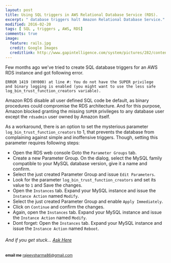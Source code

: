 ```yaml
---
layout: post
title: Using SQL triggers in AWS Relational Database Service (RDS). 
excerpt: " database triggers halt Amazon Relational Database Service."
modified: 2016-02-20
tags: [ SQL , triggers , AWS, RDS]
comments: true
image:
  feature: rails.jpg
  credit: Google Images
  creditlink: http://www.gapintelligence.com/system/pictures/282/content_love-ruby.jpg
---
```


Few months ago we've tried to create SQL database triggers for an AWS RDS
instance and got following error.

    ERROR 1419 (HY000) at line #: You do not have the SUPER privilege
    and binary logging is enabled (you might want to use the less safe
    log_bin_trust_function_creators variable).


Amazon RDS disable all user defined SQL code be default, as binary
procedures could compromise the RDS architecture. And for this purpose, Amazon
blocked granting the missing `SUPER` privileges to any database user except the
`rdsadmin` user owned by Amazon itself.


As a workaround, there is an option to set the mysterious parameter
`log_bin_trust_function_creators` to 1, that prevents the database
from complaining against simple and inoffensive triggers. Though,
setting this parameter requires following steps:


 *   Open the RDS web console Goto the `Parameter Groups` tab.
 *   Create a new Parameter Group. On the dialog, select the MySQL
 family compatible to your MySQL database version, give it a name and confirm.
 *   Select the just created Parameter Group and issue `Edit Parameters`.
 *   Look for the parameter `log_bin_trust_function_creators` and set its value to `1` and Save the changes.
 *   Open the `Instances` tab. Expand your MySQL instance and issue the `Instance Action`
 named `Modify`.
 *   Select the just created Parameter Group and enable `Apply Immediately`.
 *   Click on `Continue` and confirm the changes.
 *   Again, open the `Instances` tab. Expand your MySQL instance and issue the
 `Instance Action` named `Modify`.
 *   Dont forget: Open the `Instances` tab. Expand your MySQL instance and issue
 the `Instance Action` named `Reboot`.
                           
######  And if you get stuck… [Ask Here](http://stackoverflow.com/)

<sup> <b>email me</b>  [rajeevsharma86@gmail.com](#myfootnote1)</sup>
